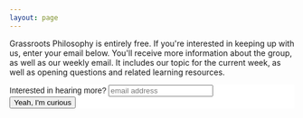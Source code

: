 ```yaml
---
layout: page
---
```


Grassroots Philosophy is entirely free. If you're interested in keeping up with us, enter your email below. You'll receive more information about the group, as well as our weekly email. It includes our topic for the current week, as well as opening questions and related learning resources. 

<!-- Begin MailChimp Signup Form -->
<link href="//cdn-images.mailchimp.com/embedcode/horizontal-slim-10_7.css" rel="stylesheet" type="text/css">
<style type="text/css">
	#mc_embed_signup{background:#fff; clear:left; font:14px Helvetica,Arial,sans-serif; width:100%;}
	/* Add your own MailChimp form style overrides in your site stylesheet or in this style block.
	   We recommend moving this block and the preceding CSS link to the HEAD of your HTML file. */
</style>
<div id="mc_embed_signup">
<form action="https://grassrootsphilosophy.us18.list-manage.com/subscribe/post?u=63c0fc2a4643155f8fabd3ac4&amp;id=f4261d5397" method="post" id="mc-embedded-subscribe-form" name="mc-embedded-subscribe-form" class="validate" target="_blank" novalidate>
    <div id="mc_embed_signup_scroll">
	<label for="mce-EMAIL">Interested in hearing more?</label>
	<input type="email" value="" name="EMAIL" class="email" id="mce-EMAIL" placeholder="email address" required>
    <!-- real people should not fill this in and expect good things - do not remove this or risk form bot signups-->
    <div style="position: absolute; left: -5000px;" aria-hidden="true"><input type="text" name="b_63c0fc2a4643155f8fabd3ac4_f4261d5397" tabindex="-1" value=""></div>
    <div class="clear"><input type="submit" value="Yeah, I'm curious" name="subscribe" id="mc-embedded-subscribe" class="button"></div>
    </div>
</form>
</div>

<!--End mc_embed_signup-->
